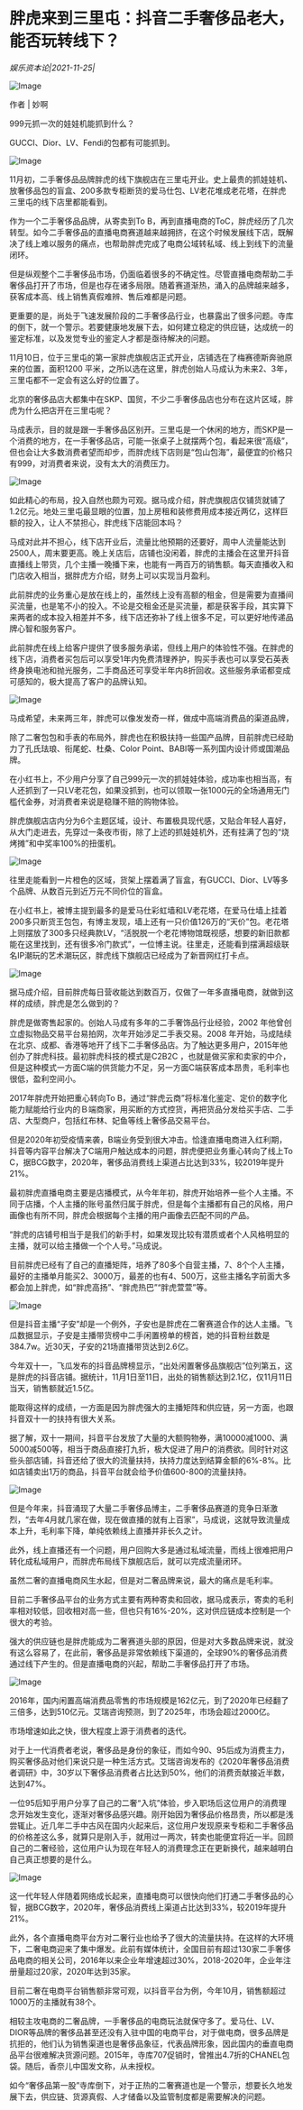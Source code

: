 # 胖虎来到三里屯：抖音二手奢侈品老大，能否玩转线下？

*娱乐资本论|2021-11-25|*

![Image](https://p6.toutiaoimg.com/origin/pgc-image/95864e41eb3740d896dc819b3c1e6849.png?from=pc)

作者 | 妙啊

999元抓一次的娃娃机能抓到什么？

GUCCI、Dior、LV、Fendi的包都有可能抓到。

![Image](https://p6.toutiaoimg.com/origin/pgc-image/390833ac6ced4cfb8fc81b1c2b0a9029.png?from=pc)

11月初，二手奢侈品品牌胖虎的线下旗舰店在三里屯开业。史上最贵的抓娃娃机、放奢侈品包的盲盒、200多款专柜断货的爱马仕包、LV老花堆成老花塔，在胖虎三里屯的线下店里都能看到。

作为一个二手奢侈品品牌，从寄卖到To B，再到直播电商的ToC，胖虎经历了几次转型。如今二手奢侈品的直播电商赛道越来越拥挤，在这个时候发展线下店，既解决了线上难以服务的痛点，也帮助胖虎完成了电商公域转私域、线上到线下的流量闭环。

但是纵观整个二手奢侈品市场，仍面临着很多的不确定性。尽管直播电商帮助二手奢侈品打开了市场，但是也存在诸多局限。随着赛道渐热，涌入的品牌越来越多，获客成本高、线上销售真假难辨、售后难都是问题。

更重要的是，尚处于飞速发展阶段的二手奢侈品行业，也暴露出了很多问题。寺库的倒下，就一个警示。若要健康地发展下去，如何建立稳定的供应链，达成统一的鉴定标准，以及发觉专业的鉴定人才都是亟待解决的问题。

11月10日，位于三里屯的第一家胖虎旗舰店正式开业，店铺选在了梅赛德斯奔驰原来的位置，面积1200 平米，之所以选在这里，胖虎创始人马成认为未来2、3年，三里屯都不一定会有这么好的位置了。

北京的奢侈品店大都集中在SKP、国贸，不少二手奢侈品店也分布在这片区域，胖虎为什么把店开在三里屯呢？

马成表示，目的就是跟一手奢侈品区别开。三里屯是一个休闲的地方，而SKP是一个消费的地方，在一手奢侈品店，可能一张桌子上就摆两个包，看起来很“高级”，但也会让大多数消费者望而却步，而胖虎线下店则是“包山包海”，最便宜的价格只有999，对消费者来说，没有太大的消费压力。

![Image](https://p6.toutiaoimg.com/origin/pgc-image/86ec9c148cc448fc992b89908251bb5d.png?from=pc)

如此精心的布局，投入自然也颇为可观。据马成介绍，胖虎旗舰店仅铺货就铺了1.2亿元。地处三里屯最显眼的位置，加上房租和装修费用成本接近两亿，这样巨额的投入，让人不禁担心，胖虎线下店能回本吗？

马成对此并不担心，线下店开业后，流量比他预期的还要好，周中人流量能达到2500人，周末要更高。晚上关店后，店铺也没闲着，胖虎的主播会在这里开抖音直播线上带货，几个主播一晚播下来，也能有一两百万的销售额。每天直播收入和门店收入相当，据胖虎方介绍，财务上可以实现当月盈利。

此前胖虎的业务重心是放在线上的，虽然线上没有高额的租金，但是需要为直播间买流量，也是笔不小的投入。不论是交租金还是买流量，都是获客手段，其实算下来两者的成本投入相差并不多，线下店还弥补了线上很多不足，可以更好地传递品牌心智和服务客户。

此前胖虎在线上给客户提供了很多服务承诺，但线上用户的体验性不强。在胖虎的线下店，消费者买包后可以享受1年内免费清理养护，购买手表也可以享受石英表终身换电池和抛光服务，二手商品还可享受半年内8折回收。这些服务承诺都变成可感知的，极大提高了客户的品牌认知。

![Image](https://p6.toutiaoimg.com/origin/pgc-image/84149d3a3afb45879c6e0ce717aab4b0.png?from=pc)

马成希望，未来两三年，胖虎可以像发发奇一样，做成中高端消费品的渠道品牌，

除了二奢包包和手表的布局外，胖虎也在积极扶持一些国产品牌，目前胖虎已经助力了孔氏珐琅、衔尾蛇、杜桑、Color Point、BABI等一系列国内设计师或国潮品牌。

在小红书上，不少用户分享了自己999元一次的抓娃娃体验，成功率也相当高，有人还抓到了一只LV老花包，如果没抓到，也可以领取一张1000元的全场通用无门槛代金券，对消费者来说是稳赚不赔的购物体验。

胖虎旗舰店店内分为6个主题区域，设计、布置极具现代感，又贴合年轻人喜好，从大门走进去，先穿过一条夜市街，除了上述的抓娃娃机外，还有挂满了包的“烧烤摊”和中奖率100%的扭蛋机。

![Image](https://p6.toutiaoimg.com/origin/pgc-image/7e1ba03c00a148af948267f994ddf7b9.png?from=pc)

往里走能看到一片橙色的区域，货架上摆着满了盲盒，有GUCCI、Dior、LV等多个品牌、从数百元到近万元不同价位的盲盒。

在小红书上，被博主提到最多的是爱马仕彩虹墙和LV老花塔，在爱马仕墙上挂着200多只断货王包包，有博主发现，墙上还有一只价值126万的“天价”包。老花塔上则摆放了300多只经典款LV，“活脱脱一个老花博物馆既视感，想要的新旧款都能在这里找到，还有很多冷门款式”，一位博主说。往里走，还能看到摆满超级联名IP潮玩的艺术潮玩区，胖虎线下旗舰店已经成为了新晋网红打卡点。

![Image](https://p6.toutiaoimg.com/origin/pgc-image/8403268c996645cda6555b9901647bf5.png?from=pc)

据马成介绍，目前胖虎每日营收能达到数百万，仅做了一年多直播电商，就做到这样的成绩，胖虎是怎么做到的？

胖虎是做寄售起家的。创始人马成有多年的二手奢饰品行业经验，2002 年他曾创立虚拟物品交易平台易拍网，次年开始涉足二手表交易。2008 年开始，马成陆续在北京、成都、香港等地开了线下二手奢侈品店。为了触达更多用户，2015年他创办了胖虎科技。最初胖虎科技的模式是C2B2C ，也就是做买家和卖家的中介，但是这种模式一方面C端的供货能力不足，另一方面C端获客成本昂贵，毛利率也很低，盈利空间小。

2017年胖虎开始把重心转向To B，通过“胖虎云商”将标准化鉴定、定价的数字化能力赋能给行业内的Ｂ端商家，用买断的方式控货，再把货品分发给买手店、二手店、大型商户，包括红布林、妃鱼等线上奢侈品交易平台。

但是2020年初受疫情来袭，B端业务受到很大冲击。恰逢直播电商进入红利期，抖音等内容平台解决了C端用户触达成本的问题，胖虎便把业务重心转向了线上To C，据BCG数字，2020年，奢侈品消费线上渠道占比达到33%，较2019年提升21%。

最初胖虎直播电商主要是店播模式，从今年年初，胖虎开始培养一些个人主播。不同于店播，个人主播的账号虽然归属于胖虎，但是每个主播都有自己的风格，用户画像也有所不同，胖虎会根据每个主播的用户画像去匹配不同的产品。

“胖虎的店铺号相当于是我们的新手村，如果发现比较有潜质或者个人风格明显的主播，就可以给主播做一个个人号。”马成说。

目前胖虎已经有了自己的直播矩阵，培养了80多个自营主播，7、8个个人主播，最好的主播单月能买2、3000万，最差的也有4、500万，这些主播名字前面大多都会加上胖虎，如“胖虎高扬”、“胖虎热巴”“胖虎萱萱”等。

![Image](https://p6.toutiaoimg.com/origin/pgc-image/5ff66ac3055d46ed8b5a0592976c3290.png?from=pc)

但是抖音主播“子安”却是一个例外，子安也是胖虎在二奢赛道合作的达人主播。飞瓜数据显示，子安是主播带货榜中二手闲置榜单的榜首，她的抖音粉丝数是384.7w。近30天，子安的21场直播带货达到2.6亿。

今年双十一，飞瓜发布的抖音品牌榜显示，“出处闲置奢侈品旗舰店”位列第五，这是胖虎的抖音店铺。据统计，11月1日至11日，出处的销售额达到2.1亿，仅11月11日当天，销售额就近1.5亿。

能取得这样的成绩，一方面是因为胖虎强大的主播矩阵和供应链，另一方面，也跟抖音双十一的扶持有很大关系。

据了解，双十一期间，抖音平台发放了大量的大额购物券，满10000减1000、满5000减500等，相当于商品直接打九折，极大促进了用户的消费欲。同时针对这些头部店铺，抖音还给了很大的流量扶持，扶持力度达到结算金额的6%-8%。比如店铺卖出1万的商品，抖音平台就会给予价值600-800的流量扶持。

![Image](https://p6.toutiaoimg.com/origin/pgc-image/93041eb90b7c413a826ac4a5457d0647?from=pc)

但是今年来，抖音涌现了大量二手奢侈品博主，二手奢侈品赛道的竞争日渐激烈，“去年4月就几家在做，现在做直播的就有上百家”，马成说，这就导致流量成本上升，毛利率下降，单纯依赖线上直播并非长久之计。

此外，线上直播还有一个问题，用户回购大多是通过私域流量，而线上很难把用户转化成私域用户，而胖虎布局线下旗舰店后，就可以完成流量闭环。

虽然二奢的直播电商风生水起，但是对二奢品牌来说，最大的痛点是毛利率。

目前二手奢侈品平台的业务方式主要有两种寄卖和回收，据马成表示，寄卖的毛利率相对较低，回收相对高一些，但也只有16%-20%，这对供应链成本控制是一个很大的考验。

强大的供应链也是胖虎能成为二奢赛道头部的原因，但是对大多数品牌来说，就没有这么容易了，在此前，奢侈品是非常依赖线下渠道的，全球90%的奢侈品消费通过线下产生的。但是直播电商的兴起，帮助二手奢侈品打开了市场。

![Image](https://p6.toutiaoimg.com/origin/pgc-image/6e91d02c248244ad8ba1a2ad9d68f514.png?from=pc)

2016年，国内闲置高端消费品零售的市场规模是162亿元，到了2020年已经翻了三倍多，达到510亿元。艾瑞咨询预测，到了2025年，市场会超过2000亿。

市场增速如此之快，很大程度上源于消费者的迭代。

对于上一代消费者老说，奢侈品是身份的象征，而如今90、95后成为消费主力，购买奢侈品对他们来说只是一种生活方式。艾瑞咨询发布的《2020年奢侈品消费者调研》中，30岁以下奢侈品消费者占比达到50%，他们的消费贡献接近半数，达到47%。

一位95后知乎用户分享了自己的二奢“入坑”体验，步入职场后这位用户的消费理念开始发生变化，逐渐对奢侈品感兴趣。刚开始因为奢侈品价格昂贵，所以都是浅尝辄止。近几年二手中古风在国内火起来后，这位用户发现原来专柜和二手奢侈品的价格差这么多，就算只是刚入手，就用过一两次，转卖也能便宜将近一半。回顾自己的二奢经验，这位用户认为现在年轻人的消费理念正在更新换代，越来越明白自己真正想要的是什么。

![Image](https://p6.toutiaoimg.com/origin/pgc-image/954ce5e68a8548bc86e4114dfb5756ba.png?from=pc)

这一代年轻人伴随着网络成长起来，直播电商可以很快向他们打通二手奢侈品的心智，据BCG数字，2020年，奢侈品消费线上渠道占比达到33%，较2019年提升21%。

此外，各个直播电商平台方对二奢行业也给予了很大的流量扶持。在这样的大环境下，二奢电商迎来了集中爆发。此前有媒体统计，全国目前有超过130家二手奢侈品电商的相关公司，2016年以来企业年增速超过30%，2018-2020年，企业年注册量超过20家，2020年达到35家。

目前二奢在电商平台销售额非常可观，以抖音平台为例，今年10月，销售额超过1000万的主播就有38个。

相较主攻电商的二奢品牌，一手奢侈品的电商玩法就保守多了。爱马仕、LV、DIOR等品牌的奢侈品甚至还没有入驻中国的电商平台，对于做电商，很多品牌是抗拒的，他们认为销售渠道也是奢侈品象征，代表品牌形象，因此国内的垂直电商品平台很难解决货源问题。2015年，寺库707促销时，曾推出4.7折的CHANEL包袋。随后，香奈儿中国发文称，从未授权。

如今“奢侈品第一股”寺库倒下，对于正热的二奢赛道也是一个警示，想要长久地发展下去，供应链、货源真假、人才储备以及监管制度都是需要解决的问题。

